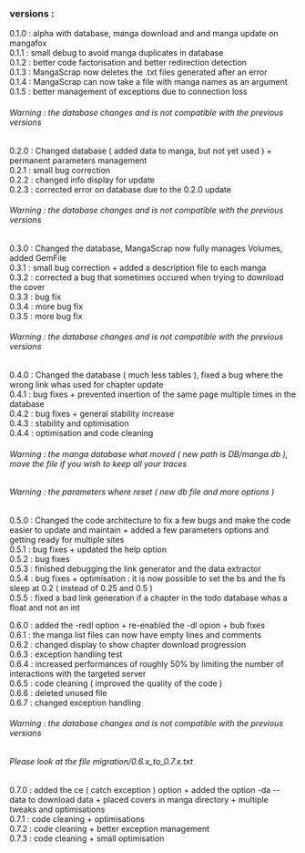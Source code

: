 ### versions :

0.1.0 : alpha with database, manga download and and manga update on mangafox<br />
0.1.1 : small debug to avoid manga duplicates in database<br />
0.1.2 : better code factorisation and better redirection detection<br />
0.1.3 : MangaScrap now deletes the .txt files generated after an error<br />
0.1.4 : MangaScrap can now take a file with manga names as an argument<br />
0.1.5 : better management of exceptions due to connection loss<br />

###### Warning : the database changes and is not compatible with the previous versions<br />

0.2.0 : Changed database ( added data to manga, but not yet used ) + permanent parameters management<br />
0.2.1 : small bug correction<br />
0.2.2 : changed info display for update<br />
0.2.3 : corrected error on database due to the 0.2.0 update<br />

###### Warning : the database changes and is not compatible with the previous versions<br />

0.3.0 : Changed the database, MangaScrap now fully manages Volumes, added GemFile<br />
0.3.1 : small bug correction + added a description file to each manga<br />
0.3.2 : corrected a bug that sometimes occured when trying to download the cover<br />
0.3.3 : bug fix<br />
0.3.4 : more bug fix<br />
0.3.5 : more bug fix<br />

###### Warning : the database changes and is not compatible with the previous versions<br />

0.4.0 : Changed the database ( much less tables ), fixed a bug where the wrong link whas used for chapter update<br />
0.4.1 : bug fixes + prevented insertion of the same page multiple times in the database<br />
0.4.2 : bug fixes + general stability increase<br />
0.4.3 : stability and optimisation<br />
0.4.4 : optimisation and code cleaning<br />

###### Warning : the manga database what moved ( new path is DB/manga.db ), move the file if you wish to keep all your traces
###### Warning : the parameters where reset ( new db file and more options )

0.5.0 : Changed the code architecture to fix a few bugs and make the code easier to update and maintain + added a few parameters options and getting ready for multiple sites<br />
0.5.1 : bug fixes + updated the help option<br />
0.5.2 : bug fixes<br />
0.5.3 : finished debugging the link generator and the data extractor<br />
0.5.4 : bug fixes + optimisation : it is now possible to set the bs and the fs sleep at 0.2 ( instead of 0.25 and 0.5 )<br />
0.5.5 : fixed a bad link generation if a chapter in the todo database whas a float and not an int<br />



0.6.0 : added the -redl option + re-enabled the -dl opion + bub fixes<br />
0.6.1 : the manga list files can now have empty lines and comments<br />
0.6.2 : changed display to show chapter download progression<br />
0.6.3 : exception handling test<br />
0.6.4 : increased performances of roughly 50% by limiting the number of interactions with the targeted server<br />
0.6.5 : code cleaning ( improved the quality of the code )<br />
0.6.6 : deleted unused file<br />
0.6.7 : changed exception handling<br />

###### Warning : the database changes and is not compatible with the previous versions<br />
###### Please look at the file migration/0.6.x_to_0.7.x.txt<br />

0.7.0 : added the ce ( catch exception ) option + added the option -da --data to download data + placed covers in manga directory + multiple tweaks and optimisations<br />
0.7.1 : code cleaning + optimisations<br />
0.7.2 : code cleaning + better exception management<br />
0.7.3 : code cleaning + small optimisation<br />
